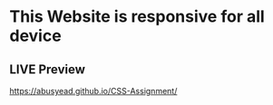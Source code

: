 <h1>This Website is responsive for all device</h1>

<h2>LIVE Preview</h2>

https://abusyead.github.io/CSS-Assignment/